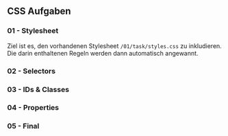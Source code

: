 ## CSS Aufgaben

### 01 - Stylesheet
Ziel ist es, den vorhandenen Stylesheet `/01/task/styles.css` zu inkludieren. Die darin enthaltenen Regeln werden dann automatisch angewannt.

### 02 - Selectors

### 03 - IDs & Classes

### 04 - Properties

### 05 - Final